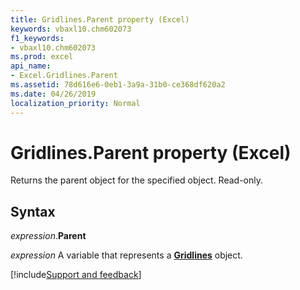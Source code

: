 ```yaml
---
title: Gridlines.Parent property (Excel)
keywords: vbaxl10.chm602073
f1_keywords:
- vbaxl10.chm602073
ms.prod: excel
api_name:
- Excel.Gridlines.Parent
ms.assetid: 78d616e6-0eb1-3a9a-31b0-ce368df620a2
ms.date: 04/26/2019
localization_priority: Normal
---
```



# Gridlines.Parent property (Excel)

Returns the parent object for the specified object. Read-only.


## Syntax

_expression_.**Parent**

_expression_ A variable that represents a **[Gridlines](excel.gridlines(object).md)** object.



[!include[Support and feedback](~/includes/feedback-boilerplate.md)]